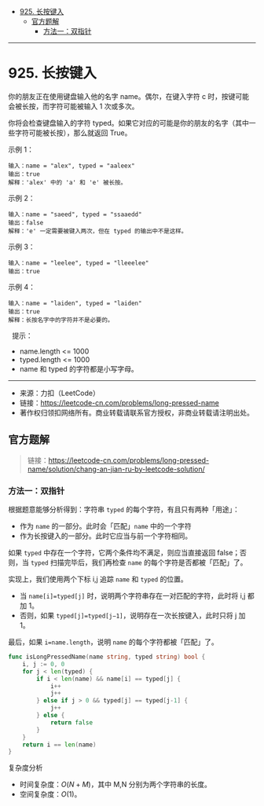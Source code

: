 - [925. 长按键入](#925-长按键入)
  - [官方题解](#官方题解)
    - [方法一：双指针](#方法一双指针)

------------------------------

# 925. 长按键入

你的朋友正在使用键盘输入他的名字 name。偶尔，在键入字符 c 时，按键可能会被长按，而字符可能被输入 1 次或多次。

你将会检查键盘输入的字符 typed。如果它对应的可能是你的朋友的名字（其中一些字符可能被长按），那么就返回 True。

示例 1：

```
输入：name = "alex", typed = "aaleex"
输出：true
解释：'alex' 中的 'a' 和 'e' 被长按。
```

示例 2：

```
输入：name = "saeed", typed = "ssaaedd"
输出：false
解释：'e' 一定需要被键入两次，但在 typed 的输出中不是这样。
```

示例 3：

```
输入：name = "leelee", typed = "lleeelee"
输出：true
```

示例 4：

```
输入：name = "laiden", typed = "laiden"
输出：true
解释：长按名字中的字符并不是必要的。
```
 
提示：

- name.length <= 1000
- typed.length <= 1000
- name 和 typed 的字符都是小写字母。

--------------------

- 来源：力扣（LeetCode）
- 链接：https://leetcode-cn.com/problems/long-pressed-name
- 著作权归领扣网络所有。商业转载请联系官方授权，非商业转载请注明出处。


## 官方题解

> 链接：https://leetcode-cn.com/problems/long-pressed-name/solution/chang-an-jian-ru-by-leetcode-solution/

### 方法一：双指针

根据题意能够分析得到：字符串 `typed` 的每个字符，有且只有两种「用途」：

- 作为 `name` 的一部分。此时会「匹配」`name` 中的一个字符
- 作为长按键入的一部分。此时它应当与前一个字符相同。

如果 `typed` 中存在一个字符，它两个条件均不满足，则应当直接返回 false；否则，当 `typed` 扫描完毕后，我们再检查 `name` 的每个字符是否都被「匹配」了。

实现上，我们使用两个下标 i,j 追踪 `name` 和 `typed` 的位置。

- 当 `name[i]=typed[j]` 时，说明两个字符串存在一对匹配的字符，此时将 i,j 都加 1。
- 否则，如果 `typed[j]=typed[j−1]`，说明存在一次长按键入，此时只将 j 加 1。

最后，如果 `i=name.length`，说明 `name` 的每个字符都被「匹配」了。

```go
func isLongPressedName(name string, typed string) bool {
    i, j := 0, 0
    for j < len(typed) {
        if i < len(name) && name[i] == typed[j] {
            i++
            j++
        } else if j > 0 && typed[j] == typed[j-1] {
            j++
        } else {
            return false
        }
    }
    return i == len(name)
}
```

复杂度分析

- 时间复杂度：$O(N+M)$，其中 M,N 分别为两个字符串的长度。
- 空间复杂度：$O(1)$。